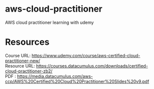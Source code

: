 # aws-cloud-practitioner
AWS cloud practitioner learning with udemy

# Resources
Course URL:   https://www.udemy.com/course/aws-certified-cloud-practitioner-new/  
Resource URL: https://courses.datacumulus.com/downloads/certified-cloud-practitioner-zb2/  
PDF :         https://media.datacumulus.com/aws-ccp/AWS%20Certified%20Cloud%20Practitioner%20Slides%20v9.pdf
